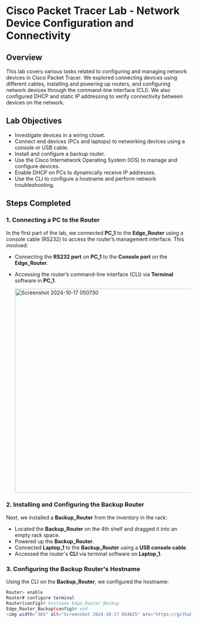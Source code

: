 # Cisco Packet Tracer Lab - Network Device Configuration and Connectivity

## Overview
This lab covers various tasks related to configuring and managing network devices in Cisco Packet Tracer. We explored connecting devices using different cables, installing and powering up routers, and configuring network devices through the command-line interface (CLI). We also configured DHCP and static IP addressing to verify connectivity between devices on the network.

## Lab Objectives
- Investigate devices in a wiring closet.
- Connect end devices (PCs and laptops) to networking devices using a console or USB cable.
- Install and configure a backup router.
- Use the Cisco Internetwork Operating System (IOS) to manage and configure devices.
- Enable DHCP on PCs to dynamically receive IP addresses.
- Use the CLI to configure a hostname and perform network troubleshooting.

## Steps Completed

### 1. Connecting a PC to the Router
In the first part of the lab, we connected **PC_1** to the **Edge_Router** using a console cable (RS232) to access the router’s management interface. This involved:
- Connecting the **RS232 port** on **PC_1** to the **Console port** on the **Edge_Router**.
- Accessing the router’s command-line interface (CLI) via **Terminal** software in **PC_1**.

  <img width="557" alt="Screenshot 2024-10-17 050730" src="https://github.com/user-attachments/assets/a13c2b8e-6161-47b8-bb30-87cae6534263">


### 2. Installing and Configuring the Backup Router
Next, we installed a **Backup_Router** from the inventory in the rack:
- Located the **Backup_Router** on the 4th shelf and dragged it into an empty rack space.
- Powered up the **Backup_Router**.
- Connected **Laptop_1** to the **Backup_Router** using a **USB console cable**.
- Accessed the router's **CLI** via terminal software on **Laptop_1**.

### 3. Configuring the Backup Router's Hostname
Using the CLI on the **Backup_Router**, we configured the hostname:
```bash
Router> enable
Router# configure terminal
Router(config)# hostname Edge_Router_Backup
Edge_Router_Backup(config)# end
<img width="365" alt="Screenshot 2024-10-17 054025" src="https://github.com/user-attachments/assets/c18ca492-8e53-4652-893b-576f487e4234">





